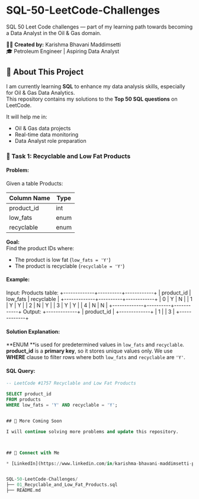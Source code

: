 # SQL-50-LeetCode-Challenges
SQL 50 Leet Code challenges — part of my learning path towards becoming a Data Analyst in the Oil &amp; Gas domain.


👩‍🎓 **Created by:** Karishma Bhavani Maddimsetti  
🎓 Petroleum Engineer | Aspiring Data Analyst


## 📍 About This Project

I am currently learning **SQL** to enhance my data analysis skills, especially for Oil & Gas Data Analytics.  
This repository contains my solutions to the **Top 50 SQL questions** on LeetCode.

It will help me in:
- Oil & Gas data projects
- Real-time data monitoring
- Data Analyst role preparation



### 📝 Task 1: Recyclable and Low Fat Products

#### Problem:

Given a table Products:


| Column Name | Type    |
|-------------|---------|
| product_id  | int     |
| low_fats    | enum    |
| recyclable  | enum    |
   


**Goal:**  
Find the product IDs where:
- The product is low fat (`low_fats = 'Y'`)
- The product is recyclable (`recyclable = 'Y'`)

#### Example:

Input: 
Products table:
+-------------+----------+------------+
| product_id  | low_fats | recyclable |
+-------------+----------+------------+
| 0           | Y        | N          |
| 1           | Y        | Y          |
| 2           | N        | Y          |
| 3           | Y        | Y          |
| 4           | N        | N          |
+-------------+----------+------------+
Output: 
+-------------+
| product_id  |
+-------------+
| 1           |
| 3           |
+-------------+

#### Solution Explanation:

**ENUM **is used for predetermined values in `low_fats` and `recyclable`.
**product_id** is a **primary key**, so it stores unique values only.
We use **WHERE** clause to filter rows where both `low_fats` and `recyclable` are `'Y'`.

#### SQL Query:

```sql
-- LeetCode #1757 Recyclable and Low Fat Products

SELECT product_id
FROM products
WHERE low_fats = 'Y' AND recyclable = 'Y';


## 🚀 More Coming Soon

I will continue solving more problems and update this repository.



## 📧 Connect with Me

* [LinkedIn](https://www.linkedin.com/in/karishma-bhavani-maddimsetti-petroleumengineer)


SQL-50-LeetCode-Challenges/
├── 01_Recyclable_and_Low_Fat_Products.sql
├── README.md



